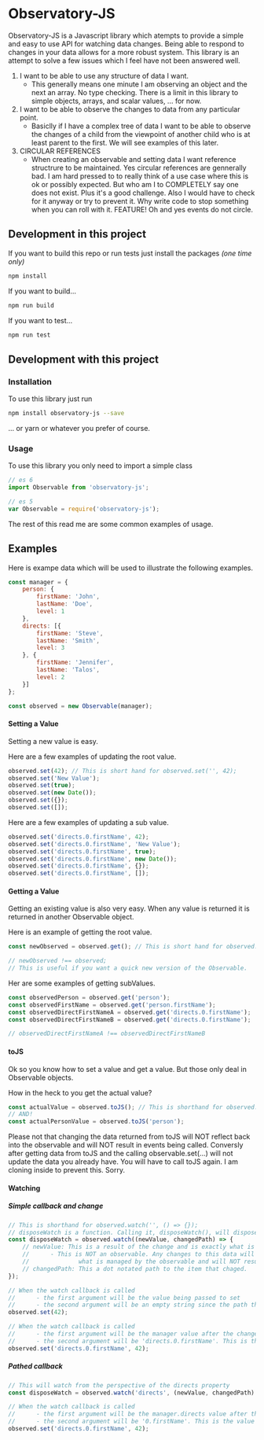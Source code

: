 # Observatory-JS

Observatory-JS is a Javascript library which atempts to provide a simple and easy to use API for watching data changes. Being able to respond to changes in your data allows for a more robust system. This library is an attempt to solve a few issues which I feel have not been answered well.

1. I want to be able to use any structure of data I want.
    - This generally means one minute I am observing an object and the next an array. No type checking. There is a limit in this library to simple objects, arrays, and scalar values, ... for now.
2. I want to be able to observe the changes to data from any particular point.
    - Basiclly if I have a complex tree of data I want to be able to observe the changes of a child from the viewpoint of another child who is at least parent to the first. We will see examples of this later.
3. CIRCULAR REFERENCES
    - When creating an observable and setting data I want reference structrure to be maintained. Yes circular references are gennerally bad. I am hard pressed to to really think of a use case where this is ok or possibly expected. But who am I to COMPLETELY say one does not exist. Plus it's a good challenge. Also I would have to check for it anyway or try to prevent it. Why write code to stop something when you can roll with it. FEATURE! Oh and yes events do not circle.

## Development in this project

If you want to build this repo or run tests just install the packages _(one time only)_

```bash
npm install
```

If you want to build...

```bash
npm run build
```

If you want to test...

```bash
npm run test
```

## Development with this project

### Installation

To use this library just run

```bash
npm install observatory-js --save
```

... or yarn or whatever you prefer of course.

### Usage

To use this library you only need to import a simple class

```js
// es 6
import Observable from 'observatory-js';

// es 5
var Observable = require('observatory-js');
```

The rest of this read me are some common examples of usage. 

## Examples

Here is exampe data which will be used to illustrate the following examples.
```js
const manager = {
    person: {
        firstName: 'John',
        lastName: 'Doe',
        level: 1
    },
    directs: [{
        firstName: 'Steve',
        lastName: 'Smith',
        level: 3
    }, {
        firstName: 'Jennifer',
        lastName: 'Talos',
        level: 2
    }]
};

const observed = new Observable(manager);
```

#### Setting a Value

Setting a new value is easy. 

Here are a few examples of updating the root value.

```js
observed.set(42); // This is short hand for observed.set('', 42);
observed.set('New Value');
observed.set(true);
observed.set(new Date());
observed.set({});
observed.set([]);
```

Here are a few examples of updating a sub value.

```js
observed.set('directs.0.firstName', 42);
observed.set('directs.0.firstName', 'New Value');
observed.set('directs.0.firstName', true);
observed.set('directs.0.firstName', new Date());
observed.set('directs.0.firstName', {});
observed.set('directs.0.firstName', []);
```

#### Getting a Value

Getting an existing value is also very easy. When any value is returned it is returned in another Observable object.

Here is an example of getting the root value.

```js
const newObserved = observed.get(); // This is short hand for observed.get('');

// newObserved !== observed;
// This is useful if you want a quick new version of the Observable.
```

Her are some examples of getting subValues.

```js
const observedPerson = observed.get('person');
const observedFirstName = observed.get('person.firstName');
const observedDirectFirstNameA = observed.get('directs.0.firstName');
const observedDirectFirstNameB = observed.get('directs.0.firstName');

// observedDirectFirstNameA !== observedDirectFirstNameB
```
#### toJS

Ok so you know how to set a value and get a value. But those only deal in Observable objects.

How in the heck to you get the actual value?

```js
const actualValue = observed.toJS(); // This is shorthand for observed.toJS('');
// AND!
const actualPersonValue = observed.toJS('person');
```

Please not that changing the data returned from toJS will NOT reflect back into the observable and will NOT result in events being called.
Conversly after getting data from toJS and the calling observable.set(...) will not update the data you already have. You will have to call toJS again. I am cloning inside to prevent this. Sorry.

#### Watching

##### Simple callback and change

```js
// This is shorthand for observed.watch('', () => {});
// disposeWatch is a function. Calling it, disposeWatch(), will dispose of the watch.
const disposeWatch = observed.watch((newValue, changedPath) => {
    // newValue: This is a result of the change and is exactly what is being observed, which in this case is manager.
    //      - This is NOT an observable. Any changes to this data will NOT reflect in 
    //              what is managed by the observable and will NOT result in additional events being fired.
    // changedPath: This a dot notated path to the item that chaged.
});

// When the watch callback is called 
//      - the first argument will be the value being passed to set
//      - the second argument will be an empty string since the path that changed was the root.
observed.set(42);

// When the watch callback is called 
//      - the first argument will be the manager value after the change has been made
//      - the second argument will be 'directs.0.firstName'. This is the value has caused the callback to happen.
observed.set('directs.0.firstName', 42);

```

##### Pathed callback

```js
// This will watch from the perspective of the directs property
const disposeWatch = observed.watch('directs', (newValue, changedPath) => {});

// When the watch callback is called 
//      - the first argument will be the manager.directs value after the change has been made
//      - the second argument will be '0.firstName'. This is the value has caused the callback to happen.
observed.set('directs.0.firstName', 42);
```

